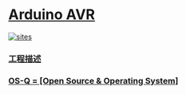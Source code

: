 # [Arduino AVR](https://github.com/OS-Q/A04)

[![sites](http://182.61.61.133/link/resources/OSQ.png)](http://www.OS-Q.com)
### [工程描述](https://github.com/OS-Q/A04/wiki)

### [OS-Q = [Open Source & Operating System] ](http://www.OS-Q.com)
